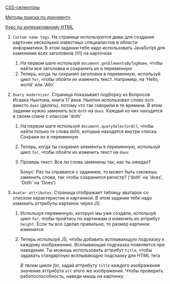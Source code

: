 [CSS-селекторы](https://learn.javascript.ru/css-selectors)

[Методы поиска по документу](https://learn.javascript.ru/searching-elements-dom)

[Курс по интерактивному HTML](https://www.khanacademy.org/computing/computer-programming/html-css-js)

1. `Custom name tags`. На странице используются дивы для создания карточек нескольких известных специалистов в области информатики. В этом задании тебе надо использовать JavaScript для изменения всех заголовков (h1) на карточках

   1. На первом шаге используй `document.getElementsByTagName`, чтобы найти все заголовки и сохранить их в переменную
   2. Теперь, когда ты сохранил заголовки в переменную, используй цикл `for`, чтобы обойти их изменить текст. Например, на 'Hello, world' или 'Allo'

2. `Query modernizer`. Страница показывает подборку из Вопросов Исаака Ньютона, книги 17 века. Ньютон использовал слово `doth` вместо `does` (делать), потому что так говорили в те времена. В этом задании нужно заменить все `doth` на `does`. Каждый из них находится в своем спане с классом 'doth'

   1. На первом шаге используй `document.querySelectorAll`, чтобы найти только те слова doth, которые находятся внутри списка. Сохрани их в переменную

   2. Теперь, когда ты сохранил элементы в переменную, используй цикл `for`, чтобы обойти их изменить текст на `does`

   3. Проверь текст. Все ли слова заменены так, как ты ожидал?

      Бонус: Раз ты справился с заданием, то может быть сможешь заменить слова, так чтобы сохранился регистр? ('doth' на 'does', 'Doth' на 'Does')

3. `Avatar attributes`. Страница отображает таблицу аватарок со списком характеристик и картинкой. В этом задании тебе надо изменить аттрибуты картинок через JS. 

   1. Используя переменную, которую мы уже создали, используй цикл `for`, чтобы пройтись по картинкам и изменить их аттрибут `height`. Если ты все сделал правильно, то размер картинок изменится

   2. Теперь используй JS, чтобы добавить всплывающую подсказку к каждому изображению. Всплывающая подсказка появляется при наведении. Ты можешь использовать аттрибут `title`, чтобы задавать стандартную всплывающую подсказку для HTML тега

      *В твоем цикле for*, задай аттрибуту `title` каждого изображения значение аттрибута `alt` этого же изображения. Чтобы проверить работоспособность, наведи мышь на картинку
